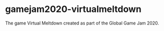 # gamejam2020-virtualmeltdown
The game Virtual Meltdown created as part of the Global Game Jam 2020.
